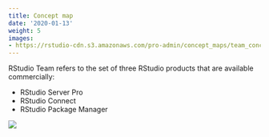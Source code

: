 ```yaml
---
title: Concept map
date: '2020-01-13'
weight: 5
images: 
- https://rstudio-cdn.s3.amazonaws.com/pro-admin/concept_maps/team_concept_map.svg
---
```


RStudio Team refers to the set of three RStudio products that are available commercially:

* RStudio Server Pro
* RStudio Connect
* RStudio Package Manager


<div class="concept-map">
<img src="https://rstudio-cdn.s3.amazonaws.com/pro-admin/concept_maps/team_concept_map.svg">
<div>